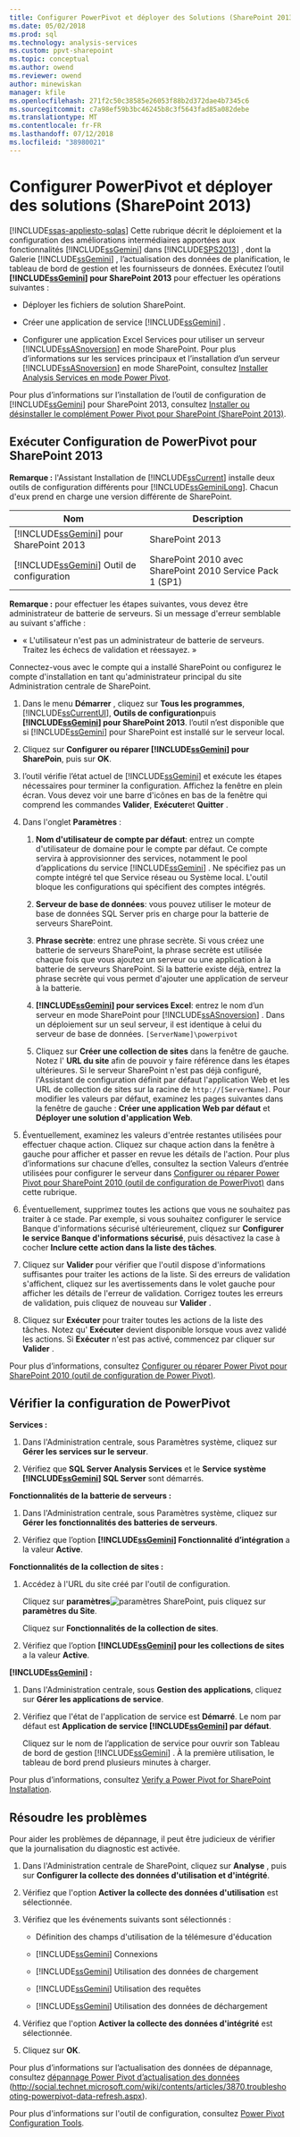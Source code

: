 ```yaml
---
title: Configurer PowerPivot et déployer des Solutions (SharePoint 2013) | Microsoft Docs
ms.date: 05/02/2018
ms.prod: sql
ms.technology: analysis-services
ms.custom: ppvt-sharepoint
ms.topic: conceptual
ms.author: owend
ms.reviewer: owend
author: minewiskan
manager: kfile
ms.openlocfilehash: 271f2c50c38585e26053f88b2d372dae4b7345c6
ms.sourcegitcommit: c7a98ef59b3bc46245b8c3f5643fad85a082debe
ms.translationtype: MT
ms.contentlocale: fr-FR
ms.lasthandoff: 07/12/2018
ms.locfileid: "38980021"
---
```

# <a name="configure-power-pivot-and-deploy-solutions-sharepoint-2013"></a>Configurer PowerPivot et déployer des solutions (SharePoint 2013)
[!INCLUDE[ssas-appliesto-sqlas](../../../includes/ssas-appliesto-sqlas.md)]
  Cette rubrique décrit le déploiement et la configuration des améliorations intermédiaires apportées aux fonctionnalités [!INCLUDE[ssGemini](../../../includes/ssgemini-md.md)] dans [!INCLUDE[SPS2013](../../../includes/sps2013-md.md)] , dont la Galerie [!INCLUDE[ssGemini](../../../includes/ssgemini-md.md)] , l’actualisation des données de planification, le tableau de bord de gestion et les fournisseurs de données. Exécutez l’outil **[!INCLUDE[ssGemini](../../../includes/ssgemini-md.md)] pour SharePoint 2013** pour effectuer les opérations suivantes :  
  
-   Déployer les fichiers de solution SharePoint.  
  
-   Créer une application de service [!INCLUDE[ssGemini](../../../includes/ssgemini-md.md)] .  
  
-   Configurer une application Excel Services pour utiliser un serveur [!INCLUDE[ssASnoversion](../../../includes/ssasnoversion-md.md)] en mode SharePoint. Pour plus d’informations sur les services principaux et l’installation d’un serveur [!INCLUDE[ssASnoversion](../../../includes/ssasnoversion-md.md)] en mode SharePoint, consultez [Installer Analysis Services en mode Power Pivot](../../../analysis-services/instances/install-windows/install-analysis-services-in-power-pivot-mode.md).  
  
 Pour plus d’informations sur l’installation de l’outil de configuration de [!INCLUDE[ssGemini](../../../includes/ssgemini-md.md)] pour SharePoint 2013, consultez [Installer ou désinstaller le complément Power Pivot pour SharePoint &#40;SharePoint 2013&#41;](../../../analysis-services/instances/install-windows/install-or-uninstall-the-power-pivot-for-sharepoint-add-in-sharepoint-2013.md).  
  
##  <a name="bkmk_run_configuration_tool"></a> Exécuter Configuration de PowerPivot pour SharePoint 2013  
 **Remarque :** l'Assistant Installation de [!INCLUDE[ssCurrent](../../../includes/sscurrent-md.md)] installe deux outils de configuration différents pour [!INCLUDE[ssGeminiLong](../../../includes/ssgeminilong-md.md)]. Chacun d'eux prend en charge une version différente de SharePoint.  
  
|Nom   |Description|  
|----------|-----------------|  
|[!INCLUDE[ssGemini](../../../includes/ssgemini-md.md)] pour SharePoint 2013|SharePoint 2013|  
|[!INCLUDE[ssGemini](../../../includes/ssgemini-md.md)] Outil de configuration|SharePoint 2010 avec SharePoint 2010 Service Pack 1 (SP1)|  
  
 **Remarque :** pour effectuer les étapes suivantes, vous devez être administrateur de batterie de serveurs. Si un message d'erreur semblable au suivant s'affiche :  
  
-   « L'utilisateur n'est pas un administrateur de batterie de serveurs. Traitez les échecs de validation et réessayez. »  
  
 Connectez-vous avec le compte qui a installé SharePoint ou configurez le compte d'installation en tant qu'administrateur principal du site Administration centrale de SharePoint.  
  
1.  Dans le menu **Démarrer** , cliquez sur **Tous les programmes**, [!INCLUDE[ssCurrentUI](../../../includes/sscurrentui-md.md)], **Outils de configuration**puis **[!INCLUDE[ssGemini](../../../includes/ssgemini-md.md)] pour SharePoint 2013**. l’outil n’est disponible que si [!INCLUDE[ssGemini](../../../includes/ssgemini-md.md)] pour SharePoint est installé sur le serveur local.  
  
2.  Cliquez sur **Configurer ou réparer [!INCLUDE[ssGemini](../../../includes/ssgemini-md.md)] pour SharePoin**, puis sur **OK**.  
  
3.  l’outil vérifie l’état actuel de [!INCLUDE[ssGemini](../../../includes/ssgemini-md.md)] et exécute les étapes nécessaires pour terminer la configuration. Affichez la fenêtre en plein écran. Vous devez voir une barre d'icônes en bas de la fenêtre qui comprend les commandes **Valider**, **Exécuter**et **Quitter** .  
  
4.  Dans l'onglet **Paramètres** :  
  
    1.  **Nom d'utilisateur de compte par défaut**: entrez un compte d'utilisateur de domaine pour le compte par défaut. Ce compte servira à approvisionner des services, notamment le pool d’applications du service [!INCLUDE[ssGemini](../../../includes/ssgemini-md.md)] . Ne spécifiez pas un compte intégré tel que Service réseau ou Système local. L'outil bloque les configurations qui spécifient des comptes intégrés.  
  
    2.  **Serveur de base de données**: vous pouvez utiliser le moteur de base de données SQL Server pris en charge pour la batterie de serveurs SharePoint.  
  
    3.  **Phrase secrète**: entrez une phrase secrète. Si vous créez une batterie de serveurs SharePoint, la phrase secrète est utilisée chaque fois que vous ajoutez un serveur ou une application à la batterie de serveurs SharePoint. Si la batterie existe déjà, entrez la phrase secrète qui vous permet d'ajouter une application de serveur à la batterie.  
  
    4.  **[!INCLUDE[ssGemini](../../../includes/ssgemini-md.md)] pour services Excel**: entrez le nom d’un serveur en mode SharePoint pour [!INCLUDE[ssASnoversion](../../../includes/ssasnoversion-md.md)] . Dans un déploiement sur un seul serveur, il est identique à celui du serveur de base de données. `[ServerName]\powerpivot`  
  
    5.  Cliquez sur **Créer une collection de sites** dans la fenêtre de gauche. Notez l' **URL du site** afin de pouvoir y faire référence dans les étapes ultérieures. Si le serveur SharePoint n'est pas déjà configuré, l'Assistant de configuration définit par défaut l'application Web et les URL de collection de sites sur la racine de `http://[ServerName]`. Pour modifier les valeurs par défaut, examinez les pages suivantes dans la fenêtre de gauche : **Créer une application Web par défaut** et **Déployer une solution d'application Web**.  
  
5.  Éventuellement, examinez les valeurs d'entrée restantes utilisées pour effectuer chaque action. Cliquez sur chaque action dans la fenêtre à gauche pour afficher et passer en revue les détails de l'action. Pour plus d’informations sur chacune d’elles, consultez la section Valeurs d’entrée utilisées pour configurer le serveur dans [Configurer ou réparer Power Pivot pour SharePoint 2010 (outil de configuration de PowerPivot)](http://msdn.microsoft.com/d61f49c5-efaa-4455-98f2-8c293fa50046) dans cette rubrique.  
  
6.  Éventuellement, supprimez toutes les actions que vous ne souhaitez pas traiter à ce stade. Par exemple, si vous souhaitez configurer le service Banque d'informations sécurisé ultérieurement, cliquez sur **Configurer le service Banque d'informations sécurisé**, puis désactivez la case à cocher **Inclure cette action dans la liste des tâches**.  
  
7.  Cliquez sur **Valider** pour vérifier que l'outil dispose d'informations suffisantes pour traiter les actions de la liste. Si des erreurs de validation s'affichent, cliquez sur les avertissements dans le volet gauche pour afficher les détails de l'erreur de validation. Corrigez toutes les erreurs de validation, puis cliquez de nouveau sur **Valider** .  
  
8.  Cliquez sur **Exécuter** pour traiter toutes les actions de la liste des tâches. Notez qu' **Exécuter** devient disponible lorsque vous avez validé les actions. Si **Exécuter** n'est pas activé, commencez par cliquer sur **Valider** .  
  
 Pour plus d’informations, consultez [Configurer ou réparer Power Pivot pour SharePoint 2010 (outil de configuration de Power Pivot)](http://msdn.microsoft.com/d61f49c5-efaa-4455-98f2-8c293fa50046).  
  
##  <a name="bkmk_verify_powerpivot"></a> Vérifier la configuration de PowerPivot  
 **Services :**  
  
1.  Dans l'Administration centrale, sous Paramètres système, cliquez sur **Gérer les services sur le serveur**.  
  
2.  Vérifiez que **SQL Server Analysis Services** et le **Service système [!INCLUDE[ssGemini](../../../includes/ssgemini-md.md)] SQL Server** sont démarrés.  
  
 **Fonctionnalités de la batterie de serveurs :**  
  
1.  Dans l'Administration centrale, sous Paramètres système, cliquez sur **Gérer les fonctionnalités des batteries de serveurs**.  
  
2.  Vérifiez que l’option **[!INCLUDE[ssGemini](../../../includes/ssgemini-md.md)] Fonctionnalité d’intégration** a la valeur **Active**.  
  
 **Fonctionnalités de la collection de sites :**  
  
1.  Accédez à l'URL du site créé par l'outil de configuration.  
  
     Cliquez sur **paramètres**![paramètres SharePoint](../../../analysis-services/media/as-sharepoint2013-settings-gear.gif "paramètres SharePoint"), puis cliquez sur **paramètres du Site**.  
  
     Cliquez sur **Fonctionnalités de la collection de sites**.  
  
2.  Vérifiez que l’option **[!INCLUDE[ssGemini](../../../includes/ssgemini-md.md)] pour les collections de sites** a la valeur **Active**.  
  
 **[!INCLUDE[ssGemini](../../../includes/ssgemini-md.md)] :**  
  
1.  Dans l'Administration centrale, sous **Gestion des applications**, cliquez sur **Gérer les applications de service**.  
  
2.  Vérifiez que l'état de l'application de service est **Démarré**. Le nom par défaut est **Application de service [!INCLUDE[ssGemini](../../../includes/ssgemini-md.md)] par défaut**.  
  
     Cliquez sur le nom de l’application de service pour ouvrir son Tableau de bord de gestion [!INCLUDE[ssGemini](../../../includes/ssgemini-md.md)] . À la première utilisation, le tableau de bord prend plusieurs minutes à charger.  
  
 Pour plus d’informations, consultez [Verify a Power Pivot for SharePoint Installation](../../../analysis-services/instances/install-windows/verify-a-power-pivot-for-sharepoint-installation.md).  
  
##  <a name="bkmk_troubleshoot_issues"></a> Résoudre les problèmes  
 Pour aider les problèmes de dépannage, il peut être judicieux de vérifier que la journalisation du diagnostic est activée.  
  
1.  Dans l'Administration centrale de SharePoint, cliquez sur **Analyse** , puis sur **Configurer la collecte des données d'utilisation et d'intégrité**.  
  
2.  Vérifiez que l'option **Activer la collecte des données d'utilisation** est sélectionnée.  
  
3.  Vérifiez que les événements suivants sont sélectionnés :  
  
    -   Définition des champs d'utilisation de la télémesure d'éducation  
  
    -   [!INCLUDE[ssGemini](../../../includes/ssgemini-md.md)] Connexions  
  
    -   [!INCLUDE[ssGemini](../../../includes/ssgemini-md.md)] Utilisation des données de chargement  
  
    -   [!INCLUDE[ssGemini](../../../includes/ssgemini-md.md)] Utilisation des requêtes  
  
    -   [!INCLUDE[ssGemini](../../../includes/ssgemini-md.md)] Utilisation des données de déchargement  
  
4.  Vérifiez que l'option **Activer la collecte des données d'intégrité** est sélectionnée.  
  
5.  Cliquez sur **OK**.  
  
 Pour plus d’informations sur l’actualisation des données de dépannage, consultez [dépannage Power Pivot d’actualisation des données](http://social.technet.microsoft.com/wiki/contents/articles/3870.troubleshooting-powerpivot-data-refresh.aspx) (http://social.technet.microsoft.com/wiki/contents/articles/3870.troubleshooting-powerpivot-data-refresh.aspx).  
  
 Pour plus d'informations sur l'outil de configuration, consultez [Power Pivot Configuration Tools](../../../analysis-services/power-pivot-sharepoint/power-pivot-configuration-tools.md).  
  
  
